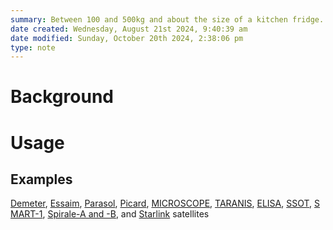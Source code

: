 ```yaml
---
summary: Between 100 and 500kg and about the size of a kitchen fridge. Also known as SmallSats.
date created: Wednesday, August 21st 2024, 9:40:39 am
date modified: Sunday, October 20th 2024, 2:38:06 pm
type: note
---
```

# Background

# Usage
## Examples
[Demeter](https://en.wikipedia.org/wiki/Demeter_(satellite) "Demeter (satellite)"), [Essaim](https://en.wikipedia.org/wiki/Essaim_(satellite) "Essaim (satellite)"), [Parasol](https://en.wikipedia.org/wiki/Parasol_(satellite) "Parasol (satellite)"), [Picard](https://en.wikipedia.org/wiki/Picard_(satellite)), [MICROSCOPE](https://en.wikipedia.org/wiki/MICROSCOPE_(satellite) "MICROSCOPE (satellite)"), [TARANIS](https://en.wikipedia.org/wiki/TARANIS "TARANIS"), [ELISA](https://en.wikipedia.org/wiki/ELISA_(satellite) "ELISA (satellite)"), [SSOT](https://en.wikipedia.org/wiki/SSOT_(satellite) "SSOT (satellite)"), [SMART-1](https://en.wikipedia.org/wiki/SMART-1 "SMART-1"), [Spirale-A and -B](https://en.wikipedia.org/wiki/Spirale "Spirale"), and [Starlink](https://en.wikipedia.org/wiki/Starlink "Starlink") satellites